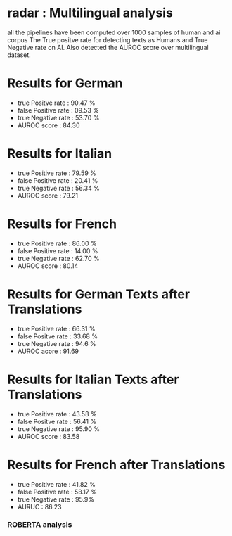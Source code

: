 # radar : Multilingual analysis
all the pipelines have been computed over 1000 samples of human and ai corpus
The True positve rate for detecting texts as Humans and True Negative rate on AI.
Also detected the AUROC score over multilingual dataset.

# Results for German
- true Positve rate : 90.47 %
- false Positive rate : 09.53 %
- true Negative rate : 53.70 % 
- AUROC score : 84.30

# Results for Italian
- true Positive rate : 79.59 %
- false Positive rate : 20.41 %
- true Negative rate : 56.34 %
- AUROC score : 79.21

# Results for French
- true Positive rate : 86.00 %
- false Positive rate : 14.00 %
- true Negative rate : 62.70  %
- AUROC score : 80.14

# Results for German Texts after Translations
- true Positive rate : 66.31 %
- false Positve rate : 33.68 %
- true Negative rate : 94.6 %
- AUROC acore : 91.69

# Results for Italian Texts after Translations
- true Positive rate : 43.58 %
- false Positve rate : 56.41 %
- true Negative rate : 95.90 %
- AUROC score : 83.58


# Results for French after Translations 
- true Positive rate : 41.82 %
- false Positive rate : 58.17 %
- true Negative rate : 95.9%
- AURUC : 86.23


### ROBERTA analysis

